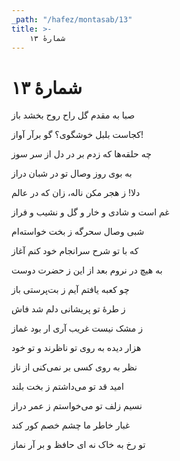 ```yaml
---
_path: "/hafez/montasab/13"
title: >-
    شمارهٔ ۱۳
---
```

# شمارهٔ ۱۳

<div class="b" id="bn1"><div class="m1"><p>صبا به مقدم گل راح روح بخشد باز</p></div>
<div class="m2"><p>کجاست بلبل خوشگوی؟ گو برآر آواز!</p></div></div>
<div class="b" id="bn2"><div class="m1"><p>چه حلقه‌ها که زدم بر در دل از سر سوز</p></div>
<div class="m2"><p>به بوی روز وصال تو در شبان دراز</p></div></div>
<div class="b" id="bn3"><div class="m1"><p>دلا! ز هجر مکن ناله، زان که در عالم</p></div>
<div class="m2"><p>غم است و شادی و خار و گل و نشیب و فراز</p></div></div>
<div class="b" id="bn4"><div class="m1"><p>شبی وصال سحرگه ز بخت خواسته‌ام</p></div>
<div class="m2"><p>که با تو شرح سرانجام خود کنم آغاز</p></div></div>
<div class="b" id="bn5"><div class="m1"><p>به هیچ در نروم بعد از این ز حضرت دوست</p></div>
<div class="m2"><p>چو کعبه یافتم آیم ز بت‌پرستی باز</p></div></div>
<div class="b" id="bn6"><div class="m1"><p>ز طرهٔ تو پریشانی دلم شد فاش</p></div>
<div class="m2"><p>ز مشک نیست غریب آری ار بود غماز</p></div></div>
<div class="b" id="bn7"><div class="m1"><p>هزار دیده به روی تو ناظرند و تو خود</p></div>
<div class="m2"><p>نظر به روی کسی بر نمی‌کنی از ناز</p></div></div>
<div class="b" id="bn8"><div class="m1"><p>امید قد تو می‌داشتم ز بخت بلند</p></div>
<div class="m2"><p>نسیم زلف تو می‌خواستم ز عمر دراز</p></div></div>
<div class="b" id="bn9"><div class="m1"><p>غبار خاطر ما چشم خصم کور کند</p></div>
<div class="m2"><p>تو رخ به خاک نه ای حافظ و بر آر نماز</p></div></div>
